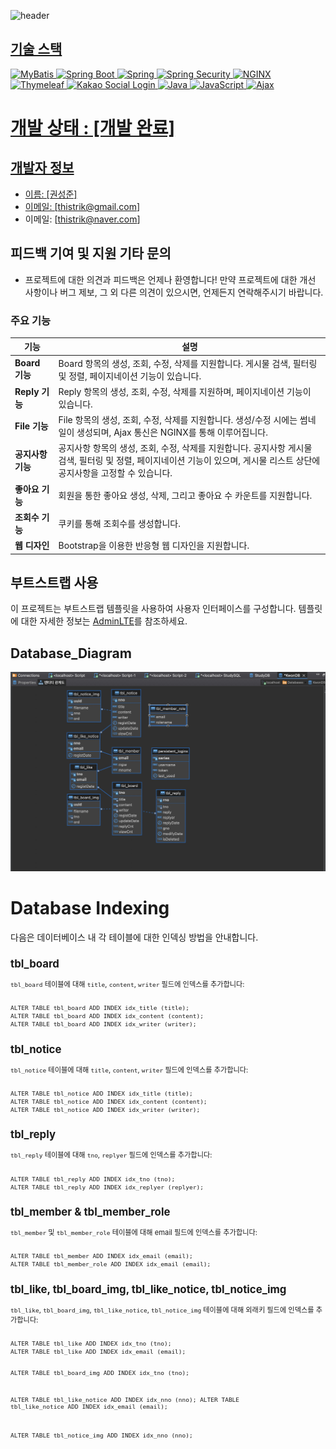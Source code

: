 ![header](https://capsule-render.vercel.app/api?type=waving&color=auto&height=300&section=header&text=Kwon's%20Study%20Repo&fontSize=60&animation=fadeIn&fontAlignY=38&desc=Whoever%20knocks%20persistently,%20ends%20by%20entering.&descAlignY=51&descAlign=62)
<p align='center'>
  <a href="#demo">
<body>
  <h2>기술 스택</h2>
  <p>
    <img src="https://img.shields.io/badge/MyBatis-FAAF15?style=for-the-badge&logo=MyBatis&logoColor=white" alt="MyBatis">
    <img src="https://img.shields.io/badge/Spring%20Boot-6DB33F?style=for-the-badge&logo=Spring Boot&logoColor=white" alt="Spring Boot">
    <img src="https://img.shields.io/badge/Spring-6DB33F?style=for-the-badge&logo=Spring&logoColor=white" alt="Spring">
    <img src="https://img.shields.io/badge/Spring%20Security-6DB33F?style=for-the-badge&logo=Spring Security&logoColor=white" alt="Spring Security">
    <img src="https://img.shields.io/badge/NGINX-009639?style=for-the-badge&logo=NGINX&logoColor=white" alt="NGINX">
    <img src="https://img.shields.io/badge/Thymeleaf-005F0F?style=for-the-badge&logo=Thymeleaf&logoColor=white" alt="Thymeleaf">
    <img src="https://img.shields.io/badge/Kakao-FFCD00?style=for-the-badge&logo=Kakao&logoColor=black" alt="Kakao Social Login">
    <img src="https://img.shields.io/badge/Java-007396?style=for-the-badge&logo=Java&logoColor=white" alt="Java">
    <img src="https://img.shields.io/badge/JavaScript-F7DF1E?style=for-the-badge&logo=JavaScript&logoColor=black" alt="JavaScript">
    <img src="https://img.shields.io/badge/Ajax-005C5C?style=for-the-badge&logo=Ajax&logoColor=white" alt="Ajax">
  </p>
</body>
</html>

# 개발 상태 : [개발 완료]
## 개발자 정보
- 이름: [권성준]
- 이메일: [thistrik@gmail.com]
- 이메일: [thistrik@naver.com]

## 피드백 기여 및 지원 기타 문의 
- 프로젝트에 대한 의견과 피드백은 언제나 환영합니다! 만약 프로젝트에 대한 개선 사항이나 버그 제보, 그 외 다른 의견이 있으시면, 언제든지 연락해주시기 바랍니다.

### 주요 기능
| 기능               | 설명                                                              |
|------------------|-----------------------------------------------------------------|
| **Board 기능**     | Board 항목의 생성, 조회, 수정, 삭제를 지원합니다. 게시물 검색, 필터링 및 정렬, 페이지네이션 기능이 있습니다. |
| **Reply 기능**     | Reply 항목의 생성, 조회, 수정, 삭제를 지원하며, 페이지네이션 기능이 있습니다. |
| **File 기능**      | File 항목의 생성, 조회, 수정, 삭제를 지원합니다. 생성/수정 시에는 썸네일이 생성되며, Ajax 통신은 NGINX를 통해 이루어집니다. |
| **공지사항 기능**  | 공지사항 항목의 생성, 조회, 수정, 삭제를 지원합니다. 공지사항 게시물 검색, 필터링 및 정렬, 페이지네이션 기능이 있으며, 게시물 리스트 상단에 공지사항을 고정할 수 있습니다. |
| **좋아요 기능**    | 회원을 통한 좋아요 생성, 삭제, 그리고 좋아요 수 카운트를 지원합니다. |
| **조회수 기능**    | 쿠키를 통해 조회수를 생성합니다.                                   |
| **웹 디자인**     | Bootstrap을 이용한 반응형 웹 디자인을 지원합니다.                      |

## 부트스트랩 사용
이 프로젝트는 부트스트랩 템플릿을 사용하여 사용자 인터페이스를 구성합니다. 템플릿에 대한 자세한 정보는 [AdminLTE](https://adminlte.io/)를 참조하세요.

## Database_Diagram
![Database Diagram](./35D8FAE1-7656-4053-94D3-643DCC541D21.jpeg)

# Database Indexing
다음은 데이터베이스 내 각 테이블에 대한 인덱싱 방법을 안내합니다. 
<div style="font-size: 0.8em;">

<h2>tbl_board</h2>
<p><code>tbl_board</code> 테이블에 대해 <code>title</code>, <code>content</code>, <code>writer</code> 필드에 인덱스를 추가합니다:</p>
<pre><code>
ALTER TABLE tbl_board ADD INDEX idx_title (title);
ALTER TABLE tbl_board ADD INDEX idx_content (content);
ALTER TABLE tbl_board ADD INDEX idx_writer (writer);
</code></pre>

<h2>tbl_notice</h2>
<p><code>tbl_notice</code> 테이블에 대해 <code>title</code>, <code>content</code>, <code>writer</code> 필드에 인덱스를 추가합니다:</p>
<pre><code>
ALTER TABLE tbl_notice ADD INDEX idx_title (title);
ALTER TABLE tbl_notice ADD INDEX idx_content (content);
ALTER TABLE tbl_notice ADD INDEX idx_writer (writer);
</code></pre>

<h2>tbl_reply</h2>
<p><code>tbl_reply</code> 테이블에 대해 <code>tno</code>, <code>replyer</code> 필드에 인덱스를 추가합니다:</p>
<pre><code>
ALTER TABLE tbl_reply ADD INDEX idx_tno (tno);
ALTER TABLE tbl_reply ADD INDEX idx_replyer (replyer);
</code></pre>

<h2>tbl_member & tbl_member_role</h2>
<p><code>tbl_member</code> 및 <code>tbl_member_role</code> 테이블에 대해 email 필드에 인덱스를 추가합니다:</p>
<pre><code>
ALTER TABLE tbl_member ADD INDEX idx_email (email);
ALTER TABLE tbl_member_role ADD INDEX idx_email (email);
</code></pre>

<h2>tbl_like, tbl_board_img, tbl_like_notice, tbl_notice_img</h2>
<p><code>tbl_like</code>, <code>tbl_board_img</code>, <code>tbl_like_notice</code>, <code>tbl_notice_img</code> 테이블에 대해 외래키 필드에 인덱스를 추가합니다:</p>
<pre><code>
ALTER TABLE tbl_like ADD INDEX idx_tno (tno);
ALTER TABLE tbl_like ADD INDEX idx_email (email);

ALTER TABLE tbl_board_img ADD INDEX idx_tno (tno);

ALTER TABLE tbl_like_notice ADD INDEX idx_nno (nno);
ALTER TABLE tbl_like_notice ADD INDEX idx_email (email);

ALTER TABLE tbl_notice_img ADD INDEX idx_nno (nno);
</code></pre>

</div>
